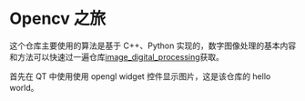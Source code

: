 # Opencv 之旅

这个仓库主要使用的算法是基于 C++、Python 实现的，数字图像处理的基本内容和方法可以快速过一遍仓库[image_digital_processing](https://github.com/hanxinle/image_digital_processing)获取。

首先在 QT 中使用使用 opengl widget 控件显示图片，这是该仓库的 hello world。